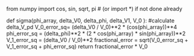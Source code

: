 from numpy import cos, sin, sqrt, pi  # (or import *) if not done already 

def sigma(phi_array, delta_V0, delta_phi, delta_V1, V_0 ):  #calculate delta_V_pd
    V_0_error_sq= (delta_V0 / V_0)**2 * (cos(phi_array))**4
    phi_error_sq = (delta_phi)**2 * (2 * cos(phi_array) * sin(phi_array))**2
    V_1_error_sq = (delta_V0 / V_0)**2 
    fractional_error = sqrt(V_0_error_sq + V_1_error_sq + phi_error_sq)
    return fractional_error * V_0
